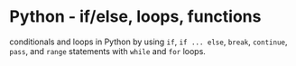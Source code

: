 # Python - if/else, loops, functions

conditionals and loops in Python by using `if`,
`if ... else`, `break`, `continue`, `pass`, and `range` statements with `while` and
`for` loops.

